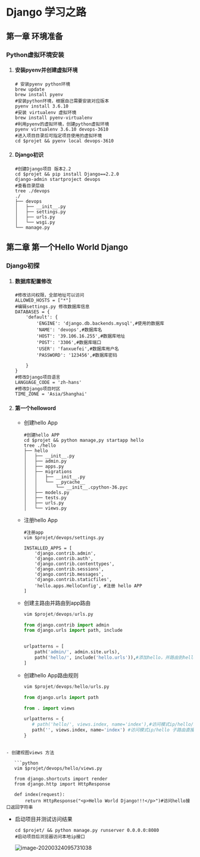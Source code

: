 









# Django 学习之路

## 第一章 环境准备

### Python虚拟环境安装

1. #### 安装pyenv并创建虚拟环境

   ``````shell
   # 安装pyenv python环境
   brew update
   brew install pyenv
   #安装python环境，根据自己需要安装对应版本
   pyenv install 3.6.10
   #安装 virtualenv 虚拟环境
   brew install pyenv-virtualenv
   #利用pyenv的虚拟环境，创建python虚拟环境
   pyenv virtualenv 3.6.10 devops-3610
   #进入项目目录后可指定项目使用的虚拟环境
   cd $projet && pyenv local devops-3610
   ``````

2. #### Django初识

   ```shell
   #创建Django项目 版本2.2
   cd $projet && pip install Django==2.2.0
   django-admin startproject devops
   #查看目录层级
   tree ./devops
   ./
   ├── devops
   │   ├── __init__.py
   │   ├── settings.py
   │   ├── urls.py
   │   └── wsgi.py
   └── manage.py
   ```
   
   

## 第二章 第一个Hello World Django

###  Django初探

1. #### 数据库配置修改

   ```shell
   #修改访问权限，全部地址可以访问
   ALLOWED_HOSTS = ["*"] 
   #编辑settings.py 修改数据库信息
   DATABASES = {
       'default': {
           'ENGINE': 'django.db.backends.mysql',#使用的数据库
           'NAME': 'devops',#数据库名
           'HOST': '39.106.16.255',#数据库地址
           'POST': '3306',#数据库端口
           'USER': 'fanxuefei',#数据库用户名
           'PASSWORD': '123456',#数据库密码
   
       }
   }
   #修改Django项目语言
   LANGUAGE_CODE = 'zh-hans'
   #修改Django项目时区
   TIME_ZONE = 'Asia/Shanghai'
   ```

2. #### 第一个helloword

   - 创建hello App

     ```shell
     #创建hello APP
     cd $projet && python manage,py startapp hello
     tree ./hello
     ├── hello
     │   ├── __init__.py
     │   ├── admin.py
     │   ├── apps.py
     │   ├── migrations
     │   │   ├── __init__.py
     │   │   └── __pycache__
     │   │       └── __init__.cpython-36.pyc
     │   ├── models.py
     │   ├── tests.py
     │   ├── urls.py
     │   └── views.py
     ```

   - 注册hello App

     ```shell
     #注册app
     vim $projet/devops/settings.py
     
     INSTALLED_APPS = [
         'django.contrib.admin',
         'django.contrib.auth',
         'django.contrib.contenttypes',
         'django.contrib.sessions',
         'django.contrib.messages',
         'django.contrib.staticfiles',
         'hello.apps.HelloConfig', #注册 hello APP
     ]
     ```

   

   - 创建主路由并路由到app路由

     ```python
     vim $projet/devops/urls.py
     
     from django.contrib import admin
     from django.urls import path, include
     
     
     urlpatterns = [
         path('admin/', admin.site.urls),
         path('hello/', include('hello.urls')),#添加hello，并路由到helloApp下的urls
     ]
     ```

   - 创建hello App路由规则

     ```python
     vim $projet/devops/hello/urls.py
     
     from django.urls import path
     
     from . import views
     
     urlpatterns = {
        # path('hello/', views.index, name='index'),#访问模式ip/hello/hello多子路由
       	path('', views.index, name='index') #访问模式ip/hello 子路由直接访问
     }
     
  ```
   
- 创建视图views 方法
   
     ```python
     vim $projet/devops/hello/views.py
     
     from django.shortcuts import render
     from django.http import HttpResponse
     
     def index(request):
         return HttpResponse("<p>Hello World Django!!!</p>")#访问hello接口返回字符串
  ```
   
- 启动项目并测试访问结果
   
     ```shell
     cd $projet/ && python manage.py runserver 0.0.0.0:8080
     #启动项目后浏览器访问本地ip接口
  ```
   
  
   
     ![image-20200324095731038](https://github.com/MagePY27/P27N01/blob/master/image/image-20200324095731038.png)

